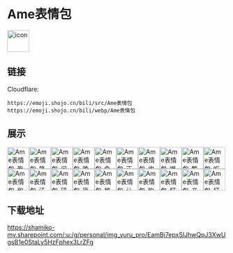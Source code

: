 # Ame表情包
<img src="https://emoji.shojo.cn/bili/src/Ame表情包/icon.png" width="50" height="50" alt="icon">

## 链接
Cloudflare:
```
https://emoji.shojo.cn/bili/src/Ame表情包
https://emoji.shojo.cn/bili/webp/Ame表情包
```
## 展示
<img src="https://emoji.shojo.cn/bili/src/Ame表情包/Ame表情包-我觉得行.png" width="50" height="50" alt="Ame表情包-我觉得行"><img src="https://emoji.shojo.cn/bili/src/Ame表情包/Ame表情包-笑.png" width="50" height="50" alt="Ame表情包-笑"><img src="https://emoji.shojo.cn/bili/src/Ame表情包/Ame表情包-问号.png" width="50" height="50" alt="Ame表情包-问号"><img src="https://emoji.shojo.cn/bili/src/Ame表情包/Ame表情包-晚安.png" width="50" height="50" alt="Ame表情包-晚安"><img src="https://emoji.shojo.cn/bili/src/Ame表情包/Ame表情包-负分.png" width="50" height="50" alt="Ame表情包-负分"><img src="https://emoji.shojo.cn/bili/src/Ame表情包/Ame表情包-正分.png" width="50" height="50" alt="Ame表情包-正分"><img src="https://emoji.shojo.cn/bili/src/Ame表情包/Ame表情包-收收味.png" width="50" height="50" alt="Ame表情包-收收味"><img src="https://emoji.shojo.cn/bili/src/Ame表情包/Ame表情包-唱歌.png" width="50" height="50" alt="Ame表情包-唱歌"><img src="https://emoji.shojo.cn/bili/src/Ame表情包/Ame表情包-酷.png" width="50" height="50" alt="Ame表情包-酷"><img src="https://emoji.shojo.cn/bili/src/Ame表情包/Ame表情包-吃海苔.png" width="50" height="50" alt="Ame表情包-吃海苔"><img src="https://emoji.shojo.cn/bili/src/Ame表情包/Ame表情包-和解.png" width="50" height="50" alt="Ame表情包-和解"><img src="https://emoji.shojo.cn/bili/src/Ame表情包/Ame表情包-汗.png" width="50" height="50" alt="Ame表情包-汗"><img src="https://emoji.shojo.cn/bili/src/Ame表情包/Ame表情包-研究.png" width="50" height="50" alt="Ame表情包-研究"><img src="https://emoji.shojo.cn/bili/src/Ame表情包/Ame表情包-唐.png" width="50" height="50" alt="Ame表情包-唐"><img src="https://emoji.shojo.cn/bili/src/Ame表情包/Ame表情包-尴尬.png" width="50" height="50" alt="Ame表情包-尴尬"><img src="https://emoji.shojo.cn/bili/src/Ame表情包/Ame表情包-认同.png" width="50" height="50" alt="Ame表情包-认同"><img src="https://emoji.shojo.cn/bili/src/Ame表情包/Ame表情包-钓鱼.png" width="50" height="50" alt="Ame表情包-钓鱼"><img src="https://emoji.shojo.cn/bili/src/Ame表情包/Ame表情包-盯.png" width="50" height="50" alt="Ame表情包-盯"><img src="https://emoji.shojo.cn/bili/src/Ame表情包/Ame表情包-亲亲.png" width="50" height="50" alt="Ame表情包-亲亲"><img src="https://emoji.shojo.cn/bili/src/Ame表情包/Ame表情包-打招呼.png" width="50" height="50" alt="Ame表情包-打招呼">

## 下载地址

https://shamiko-my.sharepoint.com/:u:/g/personal/img_yuru_pro/EamBj7epxSlJhwQpJ3XwUgsB1e0StaLy5HzFphex3LrZFg